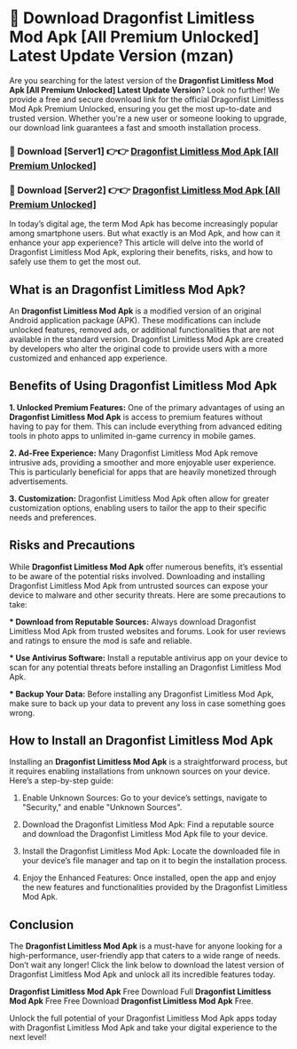 # 🤖 Download Dragonfist Limitless Mod Apk [All Premium Unlocked] Latest Update Version (mzan)

Are you searching for the latest version of the <strong>Dragonfist Limitless Mod Apk [All Premium Unlocked] Latest Update Version</strong>? Look no further! We provide a free and secure download link for the official Dragonfist Limitless Mod Apk Premium Unlocked, ensuring you get the most up-to-date and trusted version. Whether you're a new user or someone looking to upgrade, our download link guarantees a fast and smooth installation process.


<h3>📌 Download [Server1] 👉👉 <a href="https://hapymods.com?title=Dragonfist+Limitless+Mod+Apk&ref=3B1">Dragonfist Limitless Mod Apk [All Premium Unlocked]</a></h3>

<h3>📌 Download [Server2] 👉👉 <a href="https://hapymods.com?title=Dragonfist+Limitless+Mod+Apk&ref=3B1">Dragonfist Limitless Mod Apk [All Premium Unlocked]</a></h3>


In today’s digital age, the term Mod Apk has become increasingly popular among smartphone users. But what exactly is an Mod Apk, and how can it enhance your app experience? This article will delve into the world of Dragonfist Limitless Mod Apk, exploring their benefits, risks, and how to safely use them to get the most out.


<h2>What is an Dragonfist Limitless Mod Apk?</h2>

An <strong>Dragonfist Limitless Mod Apk</strong> is a modified version of an original Android application package (APK). These modifications can include unlocked features, removed ads, or additional functionalities that are not available in the standard version. Dragonfist Limitless Mod Apk are created by developers who alter the original code to provide users with a more customized and enhanced app experience.


<h2>Benefits of Using Dragonfist Limitless Mod Apk</h2>

<strong> 1. Unlocked Premium Features:</strong> One of the primary advantages of using an <strong>Dragonfist Limitless Mod Apk</strong> is access to premium features without having to pay for them. This can include everything from advanced editing tools in photo apps to unlimited in-game currency in mobile games.

<strong> 2. Ad-Free Experience:</strong> Many Dragonfist Limitless Mod Apk remove intrusive ads, providing a smoother and more enjoyable user experience. This is particularly beneficial for apps that are heavily monetized through advertisements.

<strong> 3. Customization:</strong> Dragonfist Limitless Mod Apk often allow for greater customization options, enabling users to tailor the app to their specific needs and preferences.


<h2>Risks and Precautions</h2>

While <strong>Dragonfist Limitless Mod Apk</strong> offer numerous benefits, it’s essential to be aware of the potential risks involved. Downloading and installing Dragonfist Limitless Mod Apk from untrusted sources can expose your device to malware and other security threats. Here are some precautions to take:

<strong> * Download from Reputable Sources:</strong> Always download Dragonfist Limitless Mod Apk from trusted websites and forums. Look for user reviews and ratings to ensure the mod is safe and reliable.

<strong> * Use Antivirus Software:</strong> Install a reputable antivirus app on your device to scan for any potential threats before installing an Dragonfist Limitless Mod Apk.

<strong> * Backup Your Data:</strong> Before installing any Dragonfist Limitless Mod Apk, make sure to back up your data to prevent any loss in case something goes wrong.


<h2>How to Install an Dragonfist Limitless Mod Apk</h2>

Installing an <strong>Dragonfist Limitless Mod Apk</strong> is a straightforward process, but it requires enabling installations from unknown sources on your device. Here’s a step-by-step guide:

 1. Enable Unknown Sources: Go to your device’s settings, navigate to "Security," and enable "Unknown Sources".

 2. Download the Dragonfist Limitless Mod Apk: Find a reputable source and download the Dragonfist Limitless Mod Apk file to your device.

 3. Install the Dragonfist Limitless Mod Apk: Locate the downloaded file in your device’s file manager and tap on it to begin the installation process.

 4. Enjoy the Enhanced Features: Once installed, open the app and enjoy the new features and functionalities provided by the Dragonfist Limitless Mod Apk.


<h2><strong>Conclusion</strong></h2>

The <strong>Dragonfist Limitless Mod Apk</strong> is a must-have for anyone looking for a high-performance, user-friendly app that caters to a wide range of needs. Don’t wait any longer! Click the link below to download the latest version of Dragonfist Limitless Mod Apk and unlock all its incredible features today.

<strong>Dragonfist Limitless Mod Apk</strong> Free Download Full <strong>Dragonfist Limitless Mod Apk</strong> Free Free Download <strong>Dragonfist Limitless Mod Apk</strong> Free.

Unlock the full potential of your Dragonfist Limitless Mod Apk apps today with Dragonfist Limitless Mod Apk and take your digital experience to the next level!